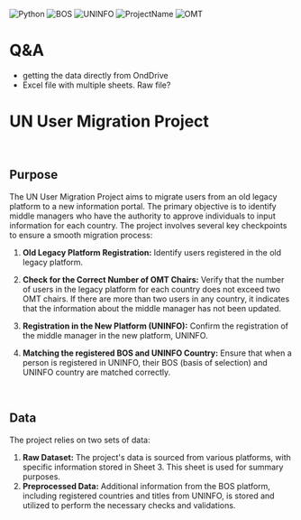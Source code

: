 

![Python](https://img.shields.io/badge/Python-3776AB?style=for-the-badge&logo=python&logoColor=white)
![BOS](https://img.shields.io/badge/BOS%20Platform-FB542B?style=for-the-badge)
![UNINFO](https://img.shields.io/badge/UNINFO-5b92e5?style=for-the-badge)
![ProjectName](https://img.shields.io/badge/Cross%20Checking%20Before%20Migration-2F3134?style=for-the-badge)
![OMT](https://img.shields.io/badge/Operations%20Management%20Team%20Chair-239120?style=for-the-badge)


# Q&A
- getting the data directly from OndDrive
- Excel file with multiple sheets. Raw file?


# UN User Migration Project

<br>

## Purpose
The UN User Migration Project aims to migrate users from an old legacy platform to a new information portal. The primary objective is to identify middle managers who have the authority to approve individuals to input information for each country. The project involves several key checkpoints to ensure a smooth migration process:

1. **Old Legacy Platform Registration:** Identify users registered in the old legacy platform.

2. **Check for the Correct Number of OMT Chairs:** Verify that the number of users in the legacy platform for each country does not exceed two OMT chairs. If there are more than two users in any country, it indicates that the information about the middle manager has not been updated.

3. **Registration in the New Platform (UNINFO):** Confirm the registration of the middle manager in the new platform, UNINFO.

4. **Matching the registered BOS and UNINFO Country:** Ensure that when a person is registered in UNINFO, their BOS (basis of selection) and UNINFO country are matched correctly.

<br>

## Data
The project relies on two sets of data:

1. **Raw Dataset:** The project's data is sourced from various platforms, with specific information stored in Sheet 3. This sheet is used for summary purposes.
2. **Preprocessed Data:** Additional information from the BOS platform, including registered countries and titles from UNINFO, is stored and utilized to perform the necessary checks and validations.

